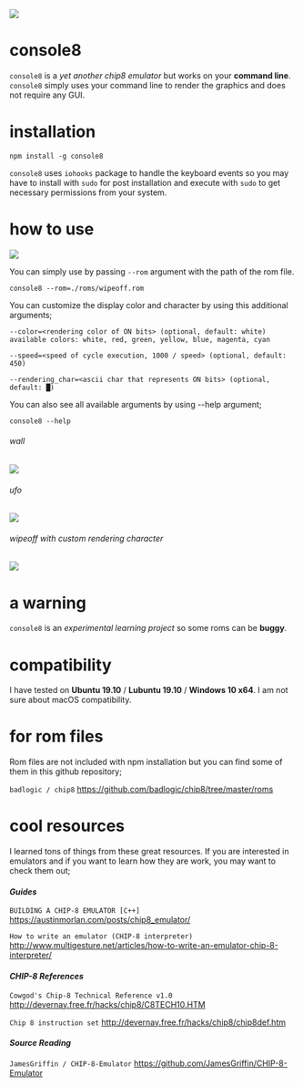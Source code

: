 ![](https://raw.githubusercontent.com/obsfx/console8/master/media/logo.png)

# console8

`console8` is a *yet another chip8 emulator* but works on your **command line**. `console8` simply uses your command line to render the graphics and does not require any GUI. 



# installation

```
npm install -g console8
```

`console8` uses `iohooks` package to handle the keyboard events so you may have to install with `sudo` for post installation and execute with `sudo` to get necessary permissions from your system.

# how to use

![](https://raw.githubusercontent.com/obsfx/console8/master/media/1.gif)

You can simply use by passing `--rom` argument with the path of the rom file.

```
console8 --rom=./roms/wipeoff.rom
```

You can customize the display color and character by using this additional arguments;

```
--color=<rendering color of ON bits> (optional, default: white)
available colors: white, red, green, yellow, blue, magenta, cyan

--speed=<speed of cycle execution, 1000 / speed> (optional, default: 450)

--rendering_char=<ascii char that represents ON bits> (optional, default: █)
```

You can also see all available arguments by using --help argument;

```
console8 --help
```



###### wall

![](https://raw.githubusercontent.com/obsfx/console8/master/media/2.gif)

###### ufo

![](https://raw.githubusercontent.com/obsfx/console8/master/media/3.gif)

###### wipeoff with custom rendering character

![](https://raw.githubusercontent.com/obsfx/console8/master/media/4.gif)



# a warning

`console8` is an *experimental learning project* so some roms can be **buggy**.



# compatibility

I have tested on **Ubuntu 19.10** / **Lubuntu 19.10** / **Windows 10 x64**. I am not sure about macOS compatibility.



# for rom files

Rom files are not included with npm installation but you can find some of them in this github repository;

`badlogic / chip8`  https://github.com/badlogic/chip8/tree/master/roms



# cool resources

I learned tons of things from these great resources. If you are interested in emulators and if you want to learn how they are work, you may want to check them out;



#### *Guides*

`BUILDING A CHIP-8 EMULATOR [C++] `https://austinmorlan.com/posts/chip8_emulator/

`How to write an emulator (CHIP-8 interpreter)` http://www.multigesture.net/articles/how-to-write-an-emulator-chip-8-interpreter/



#### *CHIP-8 References*

`Cowgod's Chip-8 Technical Reference v1.0` http://devernay.free.fr/hacks/chip8/C8TECH10.HTM

`Chip 8 instruction set` http://devernay.free.fr/hacks/chip8/chip8def.htm



#### *Source Reading*

`JamesGriffin / CHIP-8-Emulator` https://github.com/JamesGriffin/CHIP-8-Emulator